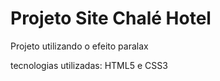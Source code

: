 <h1>Projeto Site Chalé Hotel</h1>

<p>Projeto utilizando o efeito paralax</p>

<p>tecnologias utilizadas: HTML5 e CSS3</p>
